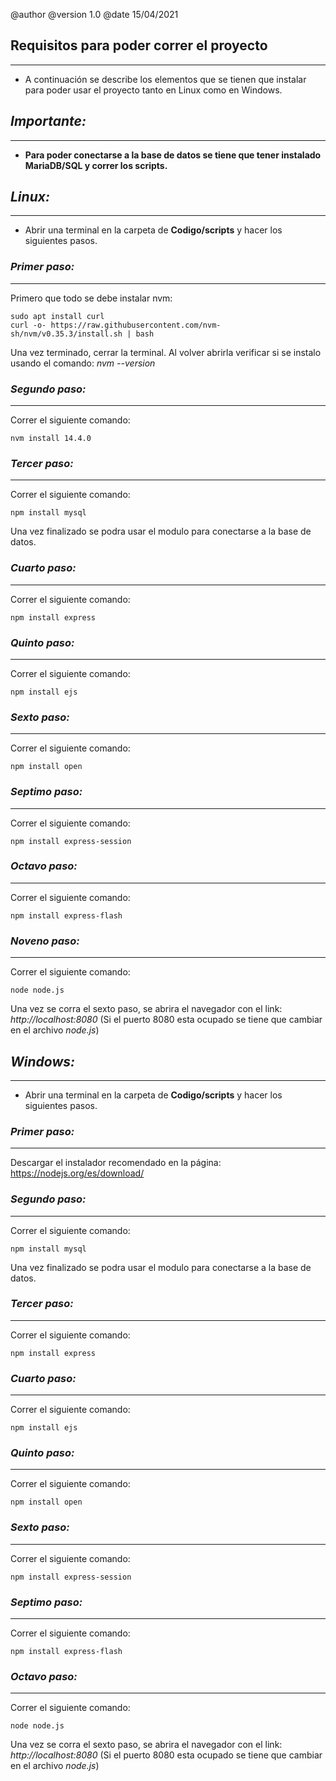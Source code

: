 @author 
@version 1.0
@date 15/04/2021


## Requisitos para poder correr el proyecto
-----

- A continuación se describe los elementos que se tienen que instalar para poder usar el proyecto tanto en Linux como en Windows.

## *Importante:*
-----

- **Para poder conectarse a la base de datos se tiene que tener instalado MariaDB/SQL y correr los scripts.**

## *Linux:*
-----

- Abrir una terminal en la carpeta de **Codigo/scripts** y hacer los siguientes pasos.

### *Primer paso:*
-----
Primero que todo se debe instalar nvm:

    sudo apt install curl
    curl -o- https://raw.githubusercontent.com/nvm-sh/nvm/v0.35.3/install.sh | bash

Una vez terminado, cerrar la terminal. Al volver abrirla verificar si se instalo usando el comando: *nvm --version*
<br>

### *Segundo paso:*
-----
Correr el siguiente comando:

    nvm install 14.4.0

### *Tercer paso:*
-----
Correr el siguiente comando:

    npm install mysql

Una vez finalizado se podra usar el modulo para conectarse a la base de datos.
<br>

### *Cuarto paso:*
-----
Correr el siguiente comando:

    npm install express

### *Quinto paso:*
-----
Correr el siguiente comando:

    npm install ejs

### *Sexto paso:*
-----
Correr el siguiente comando:

    npm install open

### *Septimo paso:*
-----
Correr el siguiente comando:

    npm install express-session

### *Octavo paso:*
-----
Correr el siguiente comando:

    npm install express-flash

### *Noveno paso:*
-----
Correr el siguiente comando:

    node node.js

Una vez se corra el sexto paso, se abrira el navegador con el link: *http://localhost:8080* (Si el puerto 8080 esta ocupado se tiene que cambiar en el archivo *node.js*)

## *Windows:*
-----

 - Abrir una terminal en la carpeta de **Codigo/scripts** y hacer los siguientes pasos.

### *Primer paso:*
-----
Descargar el instalador recomendado en la página: https://nodejs.org/es/download/

### *Segundo paso:*
-----
Correr el siguiente comando:

    npm install mysql

Una vez finalizado se podra usar el modulo para conectarse a la base de datos.

### *Tercer paso:*
-----
Correr el siguiente comando:

    npm install express

### *Cuarto paso:*
-----
Correr el siguiente comando:

    npm install ejs

### *Quinto paso:*
-----
Correr el siguiente comando:

    npm install open

### *Sexto paso:*
-----
Correr el siguiente comando:

    npm install express-session

### *Septimo paso:*
-----
Correr el siguiente comando:

    npm install express-flash

### *Octavo paso:*
-----
Correr el siguiente comando:

    node node.js

Una vez se corra el sexto paso, se abrira el navegador con el link: *http://localhost:8080* (Si el puerto 8080 esta ocupado se tiene que cambiar en el archivo *node.js*)